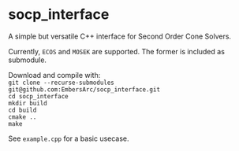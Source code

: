 # socp_interface

A simple but versatile C++ interface for Second Order Cone Solvers.

Currently, `ECOS` and `MOSEK` are supported. The former is included as submodule.

Download and compile with:  
`git clone --recurse-submodules git@github.com:EmbersArc/socp_interface.git`  
`cd socp_interface`  
`mkdir build`  
`cd build`  
`cmake ..`  
`make`  

See `example.cpp` for a basic usecase.